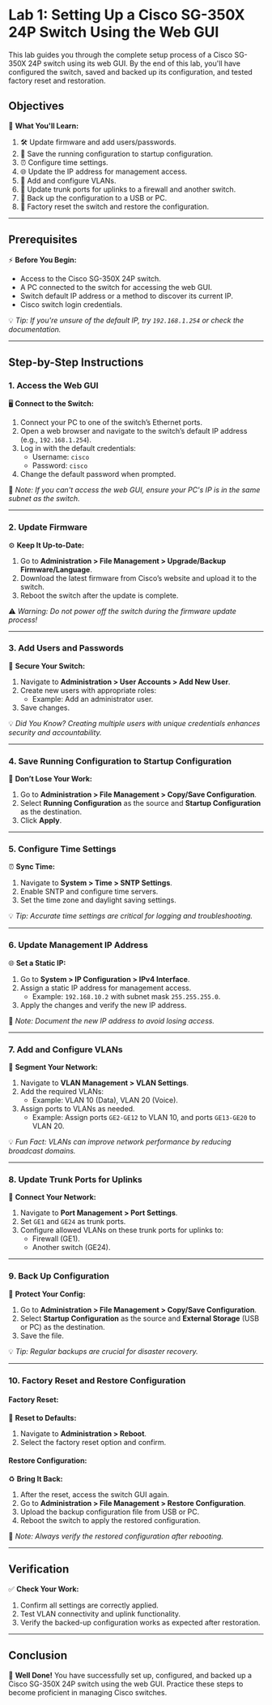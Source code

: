 # Lab 1: Setting Up a Cisco SG-350X 24P Switch Using the Web GUI

This lab guides you through the complete setup process of a Cisco SG-350X 24P switch using its web GUI. By the end of this lab, you'll have configured the switch, saved and backed up its configuration, and tested factory reset and restoration.

## Objectives
🎯 **What You'll Learn:**
1. 🛠️ Update firmware and add users/passwords.
2. 💾 Save the running configuration to startup configuration.
3. ⏰ Configure time settings.
4. 🌐 Update the IP address for management access.
5. 📶 Add and configure VLANs.
6. 🔗 Update trunk ports for uplinks to a firewall and another switch.
7. 📂 Back up the configuration to a USB or PC.
8. 🔄 Factory reset the switch and restore the configuration.

---

## Prerequisites
⚡ **Before You Begin:**
- Access to the Cisco SG-350X 24P switch.
- A PC connected to the switch for accessing the web GUI.
- Switch default IP address or a method to discover its current IP.
- Cisco switch login credentials.

💡 *Tip: If you're unsure of the default IP, try `192.168.1.254` or check the documentation.*

---

## Step-by-Step Instructions

### 1. Access the Web GUI
🖥️ **Connect to the Switch:**
1. Connect your PC to one of the switch’s Ethernet ports.
2. Open a web browser and navigate to the switch’s default IP address (e.g., `192.168.1.254`).
3. Log in with the default credentials:
   - Username: `cisco`
   - Password: `cisco`
4. Change the default password when prompted.

📌 *Note: If you can't access the web GUI, ensure your PC's IP is in the same subnet as the switch.*

---

### 2. Update Firmware
⚙️ **Keep It Up-to-Date:**
1. Go to **Administration > File Management > Upgrade/Backup Firmware/Language**.
2. Download the latest firmware from Cisco’s website and upload it to the switch.
3. Reboot the switch after the update is complete.

⚠️ *Warning: Do not power off the switch during the firmware update process!*

---

### 3. Add Users and Passwords
🔐 **Secure Your Switch:**
1. Navigate to **Administration > User Accounts > Add New User**.
2. Create new users with appropriate roles:
   - Example: Add an administrator user.
3. Save changes.

💡 *Did You Know? Creating multiple users with unique credentials enhances security and accountability.*

---

### 4. Save Running Configuration to Startup Configuration
💾 **Don’t Lose Your Work:**
1. Go to **Administration > File Management > Copy/Save Configuration**.
2. Select **Running Configuration** as the source and **Startup Configuration** as the destination.
3. Click **Apply**.

---

### 5. Configure Time Settings
⏰ **Sync Time:**
1. Navigate to **System > Time > SNTP Settings**.
2. Enable SNTP and configure time servers.
3. Set the time zone and daylight saving settings.

💡 *Tip: Accurate time settings are critical for logging and troubleshooting.*

---

### 6. Update Management IP Address
🌐 **Set a Static IP:**
1. Go to **System > IP Configuration > IPv4 Interface**.
2. Assign a static IP address for management access.
   - Example: `192.168.10.2` with subnet mask `255.255.255.0`.
3. Apply the changes and verify the new IP address.

📌 *Note: Document the new IP address to avoid losing access.*

---

### 7. Add and Configure VLANs
📶 **Segment Your Network:**
1. Navigate to **VLAN Management > VLAN Settings**.
2. Add the required VLANs:
   - Example: VLAN 10 (Data), VLAN 20 (Voice).
3. Assign ports to VLANs as needed.
   - Example: Assign ports `GE2-GE12` to VLAN 10, and ports `GE13-GE20` to VLAN 20.

💡 *Fun Fact: VLANs can improve network performance by reducing broadcast domains.*

---

### 8. Update Trunk Ports for Uplinks
🔗 **Connect Your Network:**
1. Navigate to **Port Management > Port Settings**.
2. Set `GE1` and `GE24` as trunk ports.
3. Configure allowed VLANs on these trunk ports for uplinks to:
   - Firewall (GE1).
   - Another switch (GE24).

---

### 9. Back Up Configuration
📂 **Protect Your Config:**
1. Go to **Administration > File Management > Copy/Save Configuration**.
2. Select **Startup Configuration** as the source and **External Storage** (USB or PC) as the destination.
3. Save the file.

💡 *Tip: Regular backups are crucial for disaster recovery.*

---

### 10. Factory Reset and Restore Configuration
#### Factory Reset:
🚨 **Reset to Defaults:**
1. Navigate to **Administration > Reboot**.
2. Select the factory reset option and confirm.

#### Restore Configuration:
♻️ **Bring It Back:**
1. After the reset, access the switch GUI again.
2. Go to **Administration > File Management > Restore Configuration**.
3. Upload the backup configuration file from USB or PC.
4. Reboot the switch to apply the restored configuration.

📌 *Note: Always verify the restored configuration after rebooting.*

---

## Verification
✅ **Check Your Work:**
1. Confirm all settings are correctly applied.
2. Test VLAN connectivity and uplink functionality.
3. Verify the backed-up configuration works as expected after restoration.

---

## Conclusion
🎉 **Well Done!**
You have successfully set up, configured, and backed up a Cisco SG-350X 24P switch using the web GUI. Practice these steps to become proficient in managing Cisco switches.